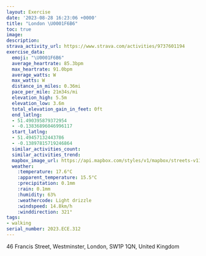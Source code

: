 ```yaml
---
layout: Exercise
date: '2023-08-28 16:23:06 +0000'
title: "London \U0001F6B6"
toc: true
image:
description:
strava_activity_url: https://www.strava.com/activities/9737601194
exercise_data:
  emoji: "\U0001F6B6"
  average_heartrate: 85.3bpm
  max_heartrate: 91.0bpm
  average_watts: W
  max_watts: W
  distance_in_miles: 0.36mi
  pace_per_mile: 21m34s/mi
  elevation_high: 5.5m
  elevation_low: 3.6m
  total_elevation_gain_in_feet: 0ft
  end_latlng:
  - 51.490395879372954
  - -0.13836896046996117
  start_latlng:
  - 51.49457132443786
  - -0.13897815719246864
  similar_activities_count:
  similar_activities_trend:
  mapbox_image_url: https://api.mapbox.com/styles/v1/mapbox/streets-v11/static/path-5+787af2-1.0(sdhyHl%7CYRST%5BZk%40l%40cBPUJENDNL%60AhAl%40v%40jAhA),pin-s-s+e5b22e(-0.13783,51.49274),pin-s-f+89ae00(-0.13785000000000003,51.49091)/auto/800x800?access_token=pk.eyJ1Ijoiam9zaGJlY2ttYW4iLCJhIjoiY205eWR2aDd1MWZ6djJrbXc4a3M0bWZleiJ9.XiG9OWkNcZk2QzjJbxLB4A
  weather:
    :temperature: 17.6°C
    :apparent_temperature: 15.5°C
    :precipitation: 0.1mm
    :rain: 0.1mm
    :humidity: 63%
    :weathercode: Light drizzle
    :windspeed: 14.8km/h
    :winddirection: 321°
tags:
- walking
serial_number: 2023.ECE.312
---
```

46 Francis Street, Westminster, London, SW1P 1QN, United Kingdom
